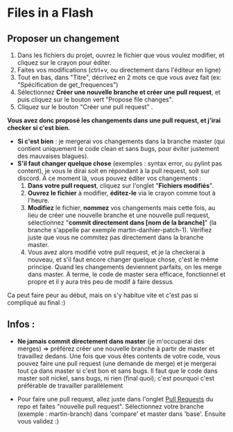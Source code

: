 # Files in a Flash
## Proposer un changement
1. Dans les fichiers du projet, ouvrez le fichier que vous voulez modifier, et cliquez sur le crayon pour éditer.
2. Faites vos modifications (ctrl+v, ou directement dans l'éditeur en ligne)
3. Tout en bas, dans "Titre", décrivez en 2 mots ce que vous avez fait (ex: "Spécification de get_frequences")
4. Sélectionnez **Créer une nouvelle branche et créer une pull request**, et puis cliquez sur le bouton vert "Propose file changes".
5. Cliquez sur le bouton "Créer une pull request" .

**Vous avez donc proposé les changements dans une pull request, et j'irai checker si c'est bien.**
- **Si c'est bien** : je mergerai vos changements dans la branche master (qui contient uniquement le code clean et sans bugs, pour éviter justement des mauvaises blagues).
- **S'il faut changer quelque chose** (exemples : syntax error, ou pylint pas content), je vous le dirai soit en répondant à la pull request, soit sur discord. À ce moment là, vous pouvez éditer vos changements :
  1. **Dans votre pull request**, cliquez sur l'onglet "**Fichiers modifiés**".
  2. **Ouvrez le fichier** à modifier, **éditez-le** via le crayon comme tout à l'heure.
  3. **Modifiez** le fichier, **nommez** vos changements mais cette fois, au lieu de créer une nouvelle branche et une nouvelle pull request, sélectionnez "**commit directement dans [nom de la branche]**" (la branche s'appelle par exemple martin-danhier-patch-1). Vérifiez juste que vous ne commitez pas directement dans la branche master.
  4. Vous avez alors modifié votre pull request, et je la checkerai à nouveau, et s'il faut encore changer quelque chose, c'est le même principe. Quand les changements deviennent parfaits, on les merge dans master. À terme, le code de master sera efficace, fonctionnel et propre et il y aura très peu de modif à faire dessus.


Ca peut faire peur au début, mais on s'y habitue vite et c'est pas si compliqué au final :)






## Infos : 

- **Ne jamais commit directement dans master** (je m'occuperai des merges) => préférez créer une nouvelle branche à partir de master et travaillez dedans. Une fois que vous êtes contents de votre code, vous pouvez faire une pull request (une demande de merge) et je mergerai tout ça dans master si c'est bon et sans bugs. Il faut que le code dans master soit nickel, sans bugs, ni rien (final quoi); c'est pourquoi c'est préférable de travailler parallèlement

- Pour faire une pull request, allez juste dans l'onglet [Pull Requests](https://github.com/martin-danhier/Mazemerising-Cat/pulls) du repo et faites "nouvelle pull request". Sélectionnez votre branche (exemple : martin-branch) dans 'compare' et master dans 'base'. Ensuite vous validez :)
